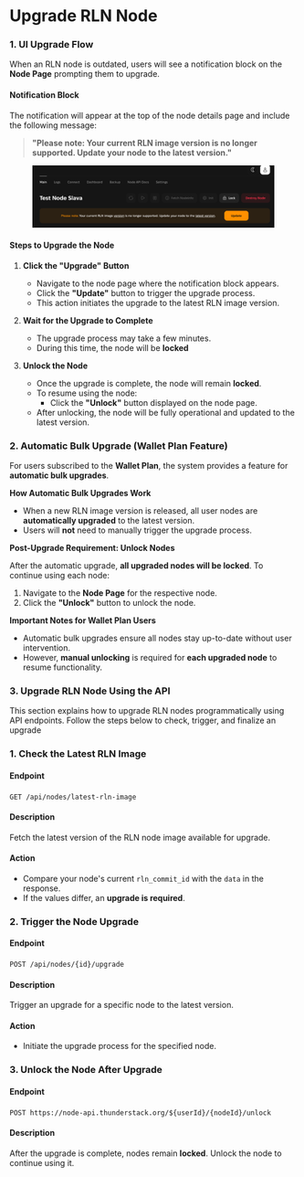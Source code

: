 # Upgrade RLN Node

### **1. UI Upgrade Flow**

When an RLN node is outdated, users will see a notification block on the **Node Page** prompting them to upgrade.

#### **Notification Block**

The notification will appear at the top of the node details page and include the following message:

> **"Please note: Your current RLN image version is no longer supported. Update your node to the latest version."**

<figure><img src="../../../.gitbook/assets/image (15).png" alt=""><figcaption></figcaption></figure>

#### **Steps to Upgrade the Node**

1. **Click the "Upgrade" Button**
   * Navigate to the node page where the notification block appears.
   * Click the **"Update"** button to trigger the upgrade process.
   * This action initiates the upgrade to the latest RLN image version.
2. **Wait for the Upgrade to Complete**
   * The upgrade process may take a few minutes.
   * During this time, the node will be **locked**
3.  **Unlock the Node**

    * Once the upgrade is complete, the node will remain **locked**.
    * To resume using the node:
      * Click the **"Unlock"** button displayed on the node page.
    * After unlocking, the node will be fully operational and updated to the latest version.



### **2. Automatic Bulk Upgrade (Wallet Plan Feature)**

For users subscribed to the **Wallet Plan**, the system provides a feature for **automatic bulk upgrades**.

**How Automatic Bulk Upgrades Work**

* When a new RLN image version is released, all user nodes are **automatically upgraded** to the latest version.
* Users will **not** need to manually trigger the upgrade process.

**Post-Upgrade Requirement: Unlock Nodes**

After the automatic upgrade, **all upgraded nodes will be locked**. To continue using each node:

1. Navigate to the **Node Page** for the respective node.
2. Click the **"Unlock"** button to unlock the node.

**Important Notes for Wallet Plan Users**

* Automatic bulk upgrades ensure all nodes stay up-to-date without user intervention.
* However, **manual unlocking** is required for **each upgraded node** to resume functionality.

### **3. Upgrade** RLN Node Using the API

This section explains how to upgrade RLN nodes programmatically using API endpoints. Follow the steps below to check, trigger, and finalize an upgrade

### **1. Check the Latest RLN Image**

#### **Endpoint**

`GET /api/nodes/latest-rln-image`

#### **Description**

Fetch the latest version of the RLN node image available for upgrade.

#### **Action**

* Compare your node's current `rln_commit_id` with the `data` in the response.
* If the values differ, an **upgrade is required**.

### **2. Trigger the Node Upgrade**

#### **Endpoint**

`POST /api/nodes/{id}/upgrade`

#### **Description**

Trigger an upgrade for a specific node to the latest version.

#### **Action**

* Initiate the upgrade process for the specified node.

### **3. Unlock the Node After Upgrade**

#### **Endpoint**

`POST https://node-api.thunderstack.org/${userId}/{nodeId}/unlock`

#### **Description**

After the upgrade is complete, nodes remain **locked**. Unlock the node to continue using it.

